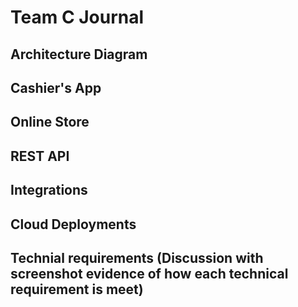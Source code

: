 # Team C Journal 
## Architecture Diagram

## Cashier's App

## Online Store

## REST API

## Integrations

## Cloud Deployments

## Technial requirements (Discussion with screenshot evidence of how each technical requirement is meet)
